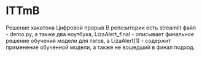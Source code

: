 # ITTmB
Решение хакатона Цифровой прорыв
В репозитории есть streamlit файл - demo.py, а также два ноутбука, LizaAlert_final - описывает финальное решение обучения модели для тэгов, а LizaAlert(1) - содержит применение обученной модели, а также не вошедший в финал подход.
